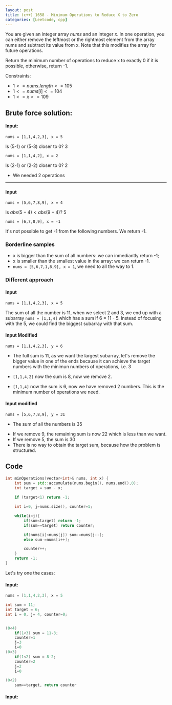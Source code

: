 ```yaml
---
layout: post
title: (c++) 1658 - Minimum Operations to Reduce X to Zero
categories: [Leetcode, cpp]
---
```



You are given an integer array $nums$ and an integer $x$. In one operation, you can either remove the leftmost or the rightmost element from the array nums and subtract its value from x. Note that this modifies the array for future operations.

Return the minimum number of operations to reduce x to exactly 0 if it is possible, otherwise, return -1.

Constraints:

* $1 <= nums.length <= 105$
* $1 <= nums[i] <= 104$
* $1 <= x <= 109$


## Brute force solution:

#### Input: 
```
nums = [1,1,4,2,3], x = 5
```

Is (5-1) or (5-3) closer to 0? 3 



```
nums = [1,1,4,2], x = 2
```
Is (2-1) or (2-2) closer to 0? 2


- We needed 2 operations


----------------

#### Input 
```
nums = [5,6,7,8,9], x = 4
```

Is $abs(5-4) < abs(9-4)$? 5 

```
nums = [6,7,8,9], x = -1
```

It's not possible to get -1 from the following numbers.
We return -1.


### Borderline samples

* x is bigger than the sum of all numbers: we can inmediantly return -1;
* x is smaller than the smallest value in the array: we can return -1.
* `nums = [5,6,7,1,8,9], x = 1`, we need to all the way to 1.



### Different approach

#### Input 
```
nums = [1,1,4,2,3], x = 5
```

The sum of all the number is 11, when we select 2 and 3, we end up with a subarray `nums = [1,1,4]` which has a sum if 6 = 11 - 5. Instead of focusing with the 5, we could find the biggest subarray with that sum.


#### Input Modified
```
nums = [1,1,4,2,3], y = 6
```

* The full sum is 11, as we want the largest subarray, let's remove the bigger value in one of the ends because it can achieve the target numbers with the minimun numbers of operations, i.e. 3

* `[1,1,4,2]` now the sum is 8, now we remove 2.
* `[1,1,4]` now the sum is 6, now we have removed 2 numbers. This is the minimum number of operations we need.


#### Input modified
```
nums = [5,6,7,8,9], y = 31
```

* The sum of all the numbers is 35
- If we remove 9, the remaining sum is now 22 which is less than we want. 
- If we remove  5, the sum is 30 
- There is no way to obtain the target sum, because how the problem is structured.



## Code
```c++
int minOperations(vector<int>& nums, int x) {
	int sum = std::accumulate(nums.begin(), nums.end(),0);
	int target = sum - x;
	
	if (target<1) return -1;

	int i=0, j=nums.size(), counter=1;

	while(i<j){
		if(sum<target) return -1;
		if(sum==target) return counter;

		if(nums[i]<nums[j]) sum-=nums[j--];
		else sum-=nums[i++];

		counter++;
	}
	return -1;
}
```

Let's try one the cases:

#### Input: 
```c++
nums = [1,1,4,2,3], x = 5

int sum = 11;
int target = 6;
int i = 0, j= 4, counter=0;


(0<4) 
	if(1<3) sum = 11-3;
	counter=1
	j=3
	i=0
(0<3)
	if(1<2) sum = 8-2;
	counter=2
	j=2
	i=0

(0<2)
	sum==target, return counter
```


#### Input: 
```

```



